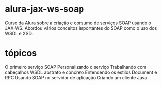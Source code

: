 # alura-jax-ws-soap

Curso da Alura sobre a criação e consumo de serviços SOAP usando o JAX-WS. Abordou vários conceitos importantes do SOAP como o uso dos WSDL e XSD.

# tópicos
O primeiro serviço SOAP
Personalizando o serviço
Trabalhando com cabeçalhos
WSDL abstrato e concreto
Entendendo os estilos Document e RPC
Usando SOAP no servidor de aplicação
Criando um cliente Java
